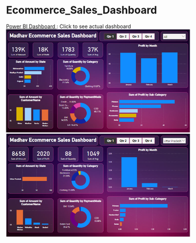 # Ecommerce_Sales_Dashboard

<a href="https://app.powerbi.com/view?r=eyJrIjoiMTk1MzAzYzktZjEzYi00YTRkLWFiMWItMGRjNTI4NzExZWQxIiwidCI6IjM4ZjYyOTI2LTc1NTktNGFlZi04NGFlLWNiNWUxNzI0MDZmYiJ9 ">
Power BI Dashboard
</a>
: Click to see actual dashboard
<br/>
<a href="https://app.powerbi.com/view?r=eyJrIjoiMTk1MzAzYzktZjEzYi00YTRkLWFiMWItMGRjNTI4NzExZWQxIiwidCI6IjM4ZjYyOTI2LTc1NTktNGFlZi04NGFlLWNiNWUxNzI0MDZmYiJ9 ">
  <img src="https://github.com/Saurabh251000/Ecommerce_Sales_Dashboard/blob/main/PowerBI_Dashboard.png"/>
</a>
<a href="https://app.powerbi.com/view?r=eyJrIjoiMTk1MzAzYzktZjEzYi00YTRkLWFiMWItMGRjNTI4NzExZWQxIiwidCI6IjM4ZjYyOTI2LTc1NTktNGFlZi04NGFlLWNiNWUxNzI0MDZmYiJ9 ">
  <img src="https://github.com/Saurabh251000/Ecommerce_Sales_Dashboard/blob/main/UP_DashBoard.png"/>
</a>
